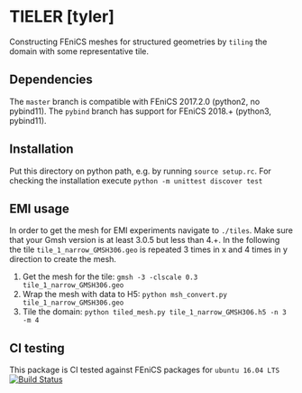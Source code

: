 # TIELER [tyler]

Constructing FEniCS meshes for structured geometries by `tiling` the domain with 
some representative tile.

## Dependencies

The `master` branch is compatible with FEniCS 2017.2.0 (python2, no pybind11). The 
`pybind` branch has support for FEniCS 2018.+ (python3, pybind11). 

## Installation

Put this directory on python path, e.g. by running `source setup.rc`. For 
checking the installation execute `python -m unittest discover test`

## EMI usage

In order to get the mesh for EMI experiments navigate to `./tiles`. Make 
sure that your Gmsh version is at least 3.0.5 but less than 4.+. In the following 
the tile `tile_1_narrow_GMSH306.geo` is repeated 3 times in x and 4 times in y 
direction to create the mesh.

1. Get the mesh for the tile: `gmsh -3 -clscale 0.3 tile_1_narrow_GMSH306.geo`
2. Wrap the mesh with data to H5: `python msh_convert.py tile_1_narrow_GMSH306.geo`
3. Tile the domain: `python tiled_mesh.py tile_1_narrow_GMSH306.h5 -n 3 -m 4`

## CI testing
This package is CI tested against FEniCS packages for `ubuntu 16.04 LTS` [![Build Status](https://travis-ci.org/MiroK/tieler.svg?branch=master)](https://travis-ci.org/MiroK/tieler)
